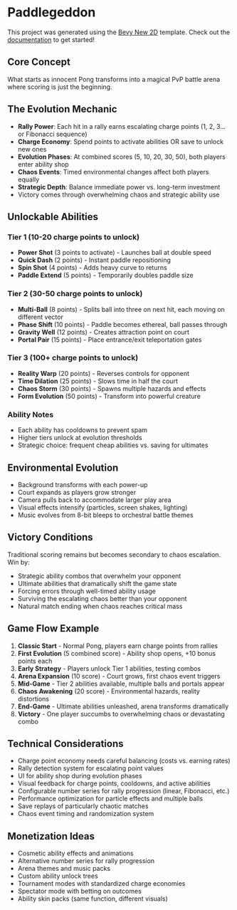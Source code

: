 # Paddlegeddon

This project was generated using the [Bevy New
2D](https://github.com/TheBevyFlock/bevy_new_2d) template. Check out the
[documentation](https://github.com/TheBevyFlock/bevy_new_2d/blob/main/README.md)
to get started!

## Core Concept

What starts as innocent Pong transforms into a magical PvP battle arena where
scoring is just the beginning.

## The Evolution Mechanic

- **Rally Power**: Each hit in a rally earns escalating charge points (1, 2,
  3... or Fibonacci sequence)
- **Charge Economy**: Spend points to activate abilities OR save to unlock new
  ones
- **Evolution Phases**: At combined scores (5, 10, 20, 30, 50), both players
  enter ability shop
- **Chaos Events**: Timed environmental changes affect both players equally
- **Strategic Depth**: Balance immediate power vs. long-term investment
- Victory comes through overwhelming chaos and strategic ability use

## Unlockable Abilities

### Tier 1 (10-20 charge points to unlock)

- **Power Shot** (3 points to activate) - Launches ball at double speed
- **Quick Dash** (2 points) - Instant paddle repositioning
- **Spin Shot** (4 points) - Adds heavy curve to returns
- **Paddle Extend** (5 points) - Temporarily doubles paddle size

### Tier 2 (30-50 charge points to unlock)

- **Multi-Ball** (8 points) - Splits ball into three on next hit, each moving
  on different vector
- **Phase Shift** (10 points) - Paddle becomes ethereal, ball passes through
- **Gravity Well** (12 points) - Creates attraction point on court
- **Portal Pair** (15 points) - Place entrance/exit teleportation gates

### Tier 3 (100+ charge points to unlock)

- **Reality Warp** (20 points) - Reverses controls for opponent
- **Time Dilation** (25 points) - Slows time in half the court
- **Chaos Storm** (30 points) - Spawns multiple hazards and effects
- **Form Evolution** (50 points) - Transform into powerful creature

### Ability Notes

- Each ability has cooldowns to prevent spam
- Higher tiers unlock at evolution thresholds
- Strategic choice: frequent cheap abilities vs. saving for ultimates

## Environmental Evolution

- Background transforms with each power-up
- Court expands as players grow stronger
- Camera pulls back to accommodate larger play area
- Visual effects intensify (particles, screen shakes, lighting)
- Music evolves from 8-bit bleeps to orchestral battle themes

## Victory Conditions

Traditional scoring remains but becomes secondary to chaos escalation. Win by:

- Strategic ability combos that overwhelm your opponent
- Ultimate abilities that dramatically shift the game state
- Forcing errors through well-timed ability usage
- Surviving the escalating chaos better than your opponent
- Natural match ending when chaos reaches critical mass

## Game Flow Example

1. **Classic Start** - Normal Pong, players earn charge points from rallies
2. **First Evolution** (5 combined score) - Ability shop opens, +10 bonus
   points each
3. **Early Strategy** - Players unlock Tier 1 abilities, testing combos
4. **Arena Expansion** (10 score) - Court grows, first chaos event triggers
5. **Mid-Game** - Tier 2 abilities available, multiple balls and portals appear
6. **Chaos Awakening** (20 score) - Environmental hazards, reality distortions
7. **End-Game** - Ultimate abilities unleashed, arena transforms dramatically
8. **Victory** - One player succumbs to overwhelming chaos or devastating combo

## Technical Considerations

- Charge point economy needs careful balancing (costs vs. earning rates)
- Rally detection system for escalating point values
- UI for ability shop during evolution phases
- Visual feedback for charge points, cooldowns, and active abilities
- Configurable number series for rally progression (linear, Fibonacci, etc.)
- Performance optimization for particle effects and multiple balls
- Save replays of particularly chaotic matches
- Chaos event timing and randomization system

## Monetization Ideas

- Cosmetic ability effects and animations
- Alternative number series for rally progression
- Arena themes and music packs
- Custom ability unlock trees
- Tournament modes with standardized charge economies
- Spectator mode with betting on outcomes
- Ability skin packs (same function, different visuals)
